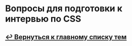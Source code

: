 <div class="container">

<link rel="stylesheet" href="../global.css">

# Вопросы для подготовки к интервью по <span class="btn blue lg">CSS</span>

## [↩️ Вернуться к главному списку тем](../README.md)


</div>